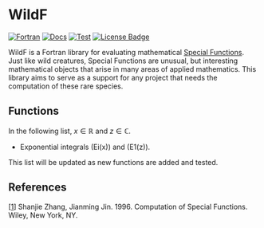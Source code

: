 # WildF

<!-- | **Lang**    | [![Fortran][Fortran Badge]][Fortran]      | -->
<!-- | :---------- | :---------------------------------------- | -->
<!-- | **Docs**    | [![Docs][Docs Status Badge]][Docs Status] | -->
<!-- | **Test**    | [![Test][Test Status Badge]][Test Status] | -->
<!-- | **License** | [![License Badge]][License]               | -->

[![Fortran][Fortran Badge]][Fortran]
[![Docs][Docs Status Badge]][Docs Status]
[![Test][Test Status Badge]][Test Status]
[![License Badge]][License]

WildF is a Fortran library for evaluating mathematical [Special Functions]. Just like wild creatures, Special Functions are unusual, but interesting mathematical objects that arise in many areas of applied mathematics. This library aims to serve as a support for any project that needs the computation of these rare species.

## Functions
In the following list, $x \in \mathbb{R}$ and $z \in \mathbb{C}$.

* Exponential integrals \(Ei(x)\) and \(E1(z)\).

This list will be updated as new functions are added and tested.

## References
[[1][Book Zhang]] Shanjie Zhang, Jianming Jin. 1996. Computation of Special Functions. Wiley, New York, NY.

<!-- Links -->
<!-- Badges -->
[Fortran]: https://fortran-lang.org/
[Fortran Badge]: https://img.shields.io/badge/Fortran-734f96?logo=fortran&style=flat
[Docs Status]: https://github.com/rodpcastro/wildf
[Docs Status Badge]: https://img.shields.io/badge/docs-todo-red
[Test Status]: https://github.com/rodpcastro/wildf/actions/workflows/test.yml
[Test Status Badge]: https://github.com/rodpcastro/wildf/actions/workflows/test.yml/badge.svg
[License]: https://github.com/rodpcastro/wildf/blob/main/LICENSE
[License Badge]: https://img.shields.io/badge/License-MIT-yellow
<!-- Introduction -->
[Special Functions]: https://www.britannica.com/science/special-function
<!-- References -->
[Book Zhang]: https://search.worldcat.org/title/33971114
